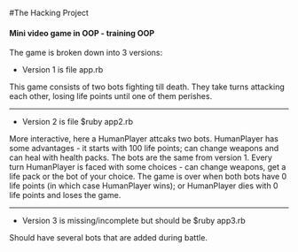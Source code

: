 #The Hacking Project 


#### Mini video game in OOP - training OOP

The game is broken down into 3 versions:

* Version 1 is file  app.rb

This game consists of two bots fighting till death. They take turns attacking each other, losing life points until one of them perishes. 

----

* Version 2 is file $ruby app2.rb

More interactive, here a HumanPlayer attcaks two bots. HumanPlayer has some advantages - it starts with 100 life points; can change weapons and can heal with health packs. The bots are the same from version 1. Every turn HumanPlayer is faced with some choices - can change weapons,  get a life pack or the bot of your choice. The game is over when both bots have 0 life points (in which case HumanPlayer wins); or HumanPlayer dies with 0 life points and loses the game.

----

* Version 3 is missing/incomplete but should be $ruby app3.rb

Should have several bots that are added during battle.


